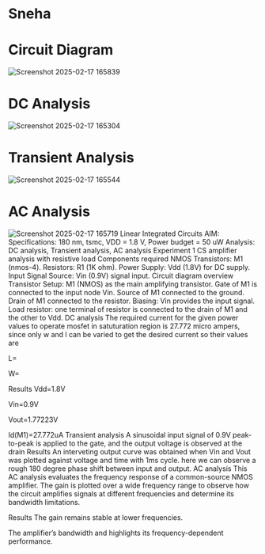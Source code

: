 # Sneha
# Circuit Diagram
![Screenshot 2025-02-17 165839](https://github.com/user-attachments/assets/7288202d-dcc9-4d18-b716-29c0d3fcd9bf)
# DC Analysis 
![Screenshot 2025-02-17 165304](https://github.com/user-attachments/assets/08e8fdaa-b415-4bd9-981b-a532027a210d)
# Transient Analysis
![Screenshot 2025-02-17 165544](https://github.com/user-attachments/assets/6d1e8ad1-a7e6-4742-bc02-fa53f91b19b9)
# AC Analysis
![Screenshot 2025-02-17 165719](https://github.com/user-attachments/assets/12c78491-06a8-49a4-9d53-04e14121b87e)
Linear Integrated Circuits 
AIM:
Specifications: 180 nm, tsmc, VDD = 1.8 V, Power budget = 50 uW
Analysis: DC analysis, Transient analysis, AC analysis
Experiment 1
CS amplifier analysis with resistive load
Components required
NMOS Transistors: M1 (nmos-4).
Resistors: R1 (1K ohm).
Power Supply: Vdd (1.8V) for DC supply.
Input Signal Source: Vin (0.9V) signal input.
Circuit diagram overview
Transistor Setup:
M1 (NMOS) as the main amplifying transistor.
Gate of M1 is connected to the input node Vin.
Source of M1 connected to the ground.
Drain of M1 connected to the resistor.
Biasing:
Vin provides the input signal.
Load resistor:
one terminal of resistor is connected to the drain of M1 and the other to Vdd.
DC analysis
The required current for the given power values to operate mosfet in satuturation region is 27.772 micro ampers, since only w and l can be varied to get the desired current so their values are

L=

W=

Results
Vdd=1.8V

Vin=0.9V

Vout=1.77223V

Id(M1)=27.772uA
Transient analysis
A sinusoidal input signal of 0.9V peak-to-peak is applied to the gate, and the output voltage is observed at the drain
Results
An interveting output curve was obtained when Vin and Vout was plotted against voltage and time with 1ms cycle. here we can observe a rough 180 degree phase shift between input and output.
AC analysis
This AC analysis evaluates the frequency response of a common-source NMOS amplifier. The gain is plotted over a wide frequency range to observe how the circuit amplifies signals at different frequencies and determine its bandwidth limitations.

Results
The gain remains stable at lower frequencies.

The amplifier’s bandwidth and highlights its frequency-dependent performance.
